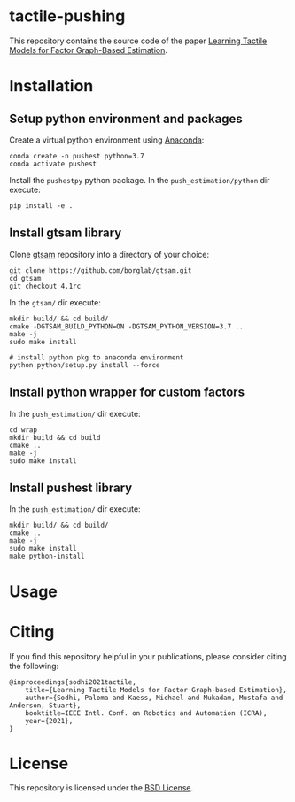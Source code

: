 tactile-pushing
===================================================

This repository contains the source code of the paper [Learning Tactile Models for Factor Graph-Based Estimation](https://arxiv.org/pdf/2012.03768.pdf).

# Installation

## Setup python environment and packages

Create a virtual python environment using [Anaconda](https://www.anaconda.com/products/individual):
```
conda create -n pushest python=3.7
conda activate pushest
```

Install the `pushestpy` python package. In the `push_estimation/python` dir execute:
```
pip install -e .
```

## Install gtsam library

Clone [gtsam](https://github.com/borglab/gtsam) repository into a directory of your choice:
```
git clone https://github.com/borglab/gtsam.git
cd gtsam
git checkout 4.1rc
```

In the `gtsam/` dir execute:
```
mkdir build/ && cd build/
cmake -DGTSAM_BUILD_PYTHON=ON -DGTSAM_PYTHON_VERSION=3.7 ..
make -j
sudo make install

# install python pkg to anaconda environment
python python/setup.py install --force 
```

## Install python wrapper for custom factors

In the `push_estimation/` dir execute:
```
cd wrap
mkdir build && cd build
cmake ..
make -j
sudo make install 
```

## Install pushest library

In the `push_estimation/` dir execute:
```
mkdir build/ && cd build/
cmake .. 
make -j
sudo make install 
make python-install 
```

# Usage 

# Citing
If you find this repository helpful in your publications, please consider citing the following:

```
@inproceedings{sodhi2021tactile,
    title={Learning Tactile Models for Factor Graph-based Estimation},
    author={Sodhi, Paloma and Kaess, Michael and Mukadam, Mustafa and Anderson, Stuart},
    booktitle=IEEE Intl. Conf. on Robotics and Automation (ICRA),
    year={2021},
}
```

# License
This repository is licensed under the [BSD License](LICENSE.md).